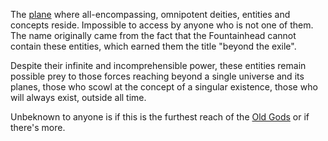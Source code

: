 ---
---

The [plane](Planes.canvas) where all-encompassing, omnipotent deities, entities and concepts reside. Impossible to access by anyone who is not one of them. 
The name originally came from the fact that the Fountainhead cannot contain these entities, which earned them the title "beyond the exile".

Despite their infinite and incomprehensible power, these entities remain possible prey to those forces reaching beyond a single universe and its planes, those who scowl at the concept of a singular existence, those who will always exist, outside all time. 

Unbeknown to anyone is if this is the furthest reach of the [Old Gods](..\..\Beings\Gods%20and%20Deities\Old%20Gods.md) or if there's more. 

